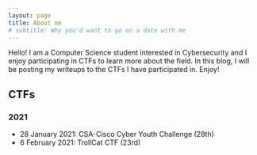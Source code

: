 ```yaml
---
layout: page
title: About me
# subtitle: Why you'd want to go on a date with me
---
```


Hello! I am a Computer Science student interested in Cybersecurity and I enjoy participating in CTFs to learn more about the field. In this blog, I will be posting my writeups to the CTFs I have participated in. Enjoy!

## CTFs 

### 2021
- 28 January 2021: CSA-Cisco Cyber Youth Challenge (28th)
- 6 February 2021: TrollCat CTF (23rd)